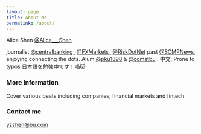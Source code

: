 ```yaml
---
layout: page
title: About Me
permalink: /about/
---
```


Alice Shen
[@Alice\_\_\_Shen](https://twitter.com/Alice___Shen)

journalist [@centralbanking_](https://twitter.com/centralbanking_) [@FXMarkets_](https://twitter.com/FXMarkets_) [@RiskDotNet](https://twitter.com/RiskDotNet) past [@SCMPNews](https://twitter.com/SCMPNews), enjoying connecting the dots. Alum [@pku1898](https://twitter.com/pku1898) & [@comatbu](https://twitter.com/comatbu)
. 中文; Prone to typos 日本語を勉強中です！喵🐱

### More Information

Cover various beats including companies, financial markets and fintech.

### Contact me

[yzshen@bu.com](mailto:yzshen@bu.com)
